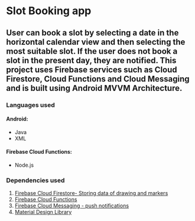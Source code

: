# Slot Booking app

## User can book a slot by selecting a date in the horizontal calendar view and then selecting the most suitable slot. If the user does not book a slot in the present day, they are notified. This project uses Firebase services such as Cloud Firestore, Cloud Functions and Cloud Messaging and is built using Android MVVM Architecture.

### Languages used 
#### Android:
- Java 
- XML
#### Firebase Cloud Functions:
- Node.js

### Dependencies used 

1. [Firebase Cloud Firestore- Storing data of drawing and markers](https://firebase.google.com/docs/firestore)
2. [Firebase Cloud Functions](https://firebase.google.com/docs/functions)
3. [Firebase Cloud Messaging - push notifications](https://firebase.google.com/docs/cloud-messaging)
4. [Material Design Library](https://material.io/)
